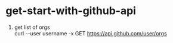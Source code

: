 # get-start-with-github-api


1. get list of orgs   
  curl --user username -x GET https://api.github.com/user/orgs
